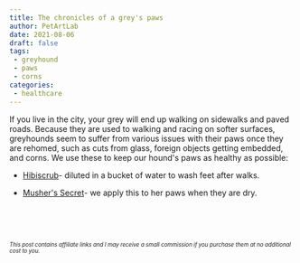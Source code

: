 ```yaml
---
title: The chronicles of a grey's paws
author: PetArtLab
date: 2021-08-06
draft: false
tags:
 - greyhound
 - paws
 - corns
categories:
 - healthcare
---
```


If you live in the city, your grey will end up walking on sidewalks and paved roads. Because they are used to walking and racing on softer surfaces, greyhounds seem to suffer from various issues with their paws once they are rehomed, such as cuts from glass, foreign objects getting embedded, and corns. We use these to keep our hound's paws as healthy as possible:

* [Hibiscrub](https://www.amazon.co.uk/dp/B001AV4C20/ref=sns_myd_detail_page)- diluted in a bucket of water to wash feet after walks. 

* [Musher's Secret](https://www.amazon.co.uk/Mushers-Secret-Protection-60-Gram/dp/B0002IJQDC/ref=sr_1_2?dchild=1&keywords=musher%27s&qid=1629299437&s=pet-supplies&sr=1-2)- we apply this to her paws when they are dry.
<br>


<br>


<br>



<sub><sup>_This post contains affiliate links and I may receive a small commission if you purchase them at no additional cost to you._</sup></sub>